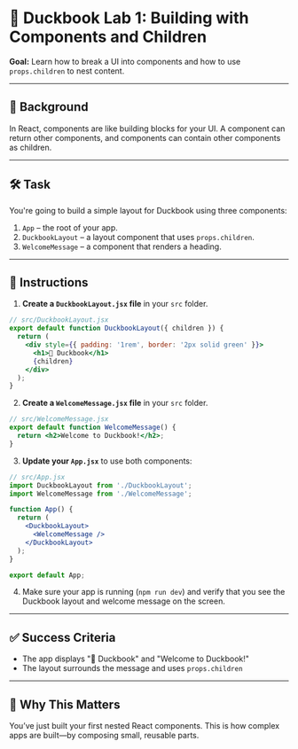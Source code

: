# 🧪 Duckbook Lab 1: Building with Components and Children

**Goal:** Learn how to break a UI into components and how to use `props.children` to nest content.

---

## 🐥 Background

In React, components are like building blocks for your UI. A component can return other components, and components can contain other components as children.

---

## 🛠️ Task

You're going to build a simple layout for Duckbook using three components:

1. `App` – the root of your app.
2. `DuckbookLayout` – a layout component that uses `props.children`.
3. `WelcomeMessage` – a component that renders a heading.

---

## 🧾 Instructions

1. **Create a `DuckbookLayout.jsx` file** in your `src` folder.

```jsx
// src/DuckbookLayout.jsx
export default function DuckbookLayout({ children }) {
  return (
    <div style={{ padding: '1rem', border: '2px solid green' }}>
      <h1>🦆 Duckbook</h1>
      {children}
    </div>
  );
}
```

2. **Create a `WelcomeMessage.jsx` file** in your `src` folder.

```jsx
// src/WelcomeMessage.jsx
export default function WelcomeMessage() {
  return <h2>Welcome to Duckbook!</h2>;
}
```

3. **Update your `App.jsx`** to use both components:

```jsx
// src/App.jsx
import DuckbookLayout from './DuckbookLayout';
import WelcomeMessage from './WelcomeMessage';

function App() {
  return (
    <DuckbookLayout>
      <WelcomeMessage />
    </DuckbookLayout>
  );
}

export default App;
```

4. Make sure your app is running (`npm run dev`) and verify that you see the Duckbook layout and welcome message on the screen.

---

## ✅ Success Criteria

- The app displays "🦆 Duckbook" and "Welcome to Duckbook!"
- The layout surrounds the message and uses `props.children`

---

## 🧠 Why This Matters

You’ve just built your first nested React components. This is how complex apps are built—by composing small, reusable parts.
